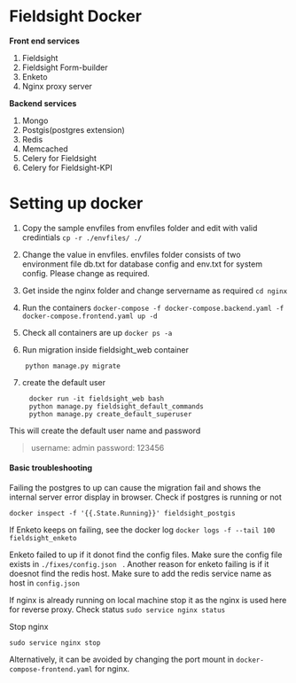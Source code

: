 Fieldsight Docker 
=======================


**Front end services**

 1. Fieldsight
 2. Fieldsight Form-builder
 3. Enketo 
 4. Nginx proxy server

**Backend services**

 1. Mongo
 2. Postgis(postgres extension)
 3. Redis
 4. Memcached
 5. Celery for Fieldsight
 6. Celery for Fieldsight-KPI

Setting up docker
==================

1. Copy the sample envfiles from envfiles folder and edit with valid credintials
	``` cp -r ./envfiles/ ./ ```

2. Change the value in envfiles. envfiles folder consists of two environment file db.txt for database config and env.txt for system config. Please change as required.

3. Get inside the nginx folder and change servername as required
   ``` cd nginx ```
   
4. Run the containers
   ``` docker-compose -f docker-compose.backend.yaml -f docker-compose.frontend.yaml up -d ```

5. Check all containers are up
   ``` docker ps -a ``` 
   
6. Run migration inside fieldsight_web container
  ``` docker run -it fieldsight_web bash 
      python manage.py migrate
  ```
7. create the default user
 ```
      docker run -it fieldsight_web bash 
      python manage.py fieldsight_default_commands
      python manage.py create_default_superuser
```
This will create the default user name and password

> username: admin
> password: 123456

#### Basic troubleshooting
Failing the postgres to up can cause the migration fail and shows the internal server error display in browser. Check if postgres is running or not

``` docker inspect -f '{{.State.Running}}' fieldsight_postgis ```

If Enketo keeps on failing, see the docker log
``` docker logs -f --tail 100 fieldsight_enketo ```

Enketo failed to up if it donot find the config files. Make sure the config file exists in ```./fixes/config.json ``` . Another reason for enketo failing is if it doesnot find the redis host. Make sure to add the redis service name as host in ```config.json```

If nginx is already running on local machine stop it as the nginx is used here for reverse proxy. Check status
``` sudo service nginx status ```

Stop nginx 

``` sudo service nginx stop ```

Alternatively, it can be avoided by changing the port mount in ``` docker-compose-frontend.yaml ``` for nginx.








